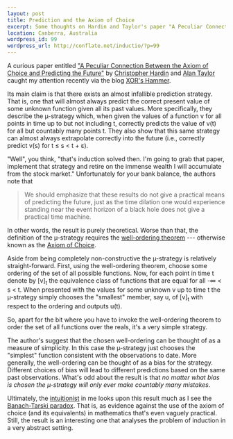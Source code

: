 ```yaml
--- 
layout: post
title: Prediction and the Axiom of Choice
excerpt: Some thoughts on Hardin and Taylor's paper "A Peculiar Connection Between the Axiom of Choice and Predicting the Future".
location: Canberra, Australia
wordpress_id: 99
wordpress_url: http://conflate.net/inductio/?p=99
---
```

A curious paper entitled ["A Peculiar Connection Between the Axiom of Choice and Predicting the Future"][paper] by [Christopher Hardin][hardin] and [Alan Taylor][taylor] caught my attention recently via the blog [XOR's Hammer][xor].

[paper]: http://maven.smith.edu/~chardin/pub/peculiar.pdf
[hardin]: http://maven.smith.edu/~chardin/
[taylor]: http://www.math.union.edu/people/faculty/taylora.html
[xor]: http://xorshammer.wordpress.com/2008/08/23/set-theory-and-weather-prediction/

Its main claim is that there exists an almost infallible prediction strategy. That is, one that will almost always predict the correct present value of some unknown function given all its past values. More specifically, they describe the µ-strategy which, when given the values of a function v for all points in time up to but not including t, correctly predicts the value of v(t) for all but countably many points t. They also show that this same strategy can almost always extrapolate correctly into the future (i.e., correctly predict v(s) for t ≤ s < t + ε).

"Well", you think, "that's induction solved then. I'm going to grab that paper, implement that strategy and retire on the immense wealth I will accumulate from the stock market." Unfortunately for your bank balance, the authors note that
> We should emphasize that these results do not give a practical means of predicting 
> the future, just as the time dilation one would experience standing near the event 
> horizon of a black hole does not give a practical time machine.

In other words, the result is purely theoretical. Worse than that, the definition of the µ-strategy requires the [well-ordering theorem][] --- otherwise known as the [Axiom of Choice][]. 

[well-ordering theorem]: http://en.wikipedia.org/wiki/Well-ordering_theorem
[axiom of choice]: http://en.wikipedia.org/wiki/Axiom_of_choice

Aside from being completely non-constructive the µ-strategy is relatively straight-forward. First, using the well-ordering theorem, choose some ordering of the set of all possible functions. Now, for each point in time t denote by \[v\]<sub>t</sub> the equivalence class of functions that are equal for all -∞ < s < t. When presented with the values for some unknown v up to time t the µ-strategy simply chooses the "smallest" member, say u, of \[v\]<sub>t</sub> with respect to the ordering and outputs u(t).

So, apart for the bit where you have to invoke the well-ordering theorem to order the set of all functions over the reals, it's a very simple strategy.

The author's suggest that the chosen well-ordering can be thought of as a measure of simplicity. In this case the µ-strategy just chooses the "simplest" function consistent with the observations to date. More generally, the well-ordering can be thought of as a bias for the strategy. Different choices of bias will lead to different predictions based on the same past observations. What's odd about the result is that *no matter what bias is chosen the µ-strategy will only ever make countably many mistakes*.

Ultimately, the [intuitionist][] in me looks upon this result much as I see the [Banach-Tarski paradox][]. That is, as evidence against the use of the axiom of choice (and its equivalents) in mathematics that's even vaguely practical. Still, the result is an interesting one that analyses the problem of induction in a very abstract setting.

[banach-tarski paradox]: http://en.wikipedia.org/wiki/Banach-Tarski_paradox
[intuitionist]: http://conflate.net/inductio/2008/06/constructive-and-classical-mathematics/

